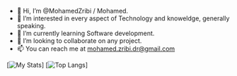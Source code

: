 - 👋 Hi, I’m @MohamedZribi / Mohamed.
- 👀 I’m interested in every aspect of Technology and knoweldge, generally speaking.
- 🌱 I’m currently learning Software development.
- 💞️ I’m looking to collaborate on any project.
- 📫 You can reach me at mohamed.zribi.dr@gmail.com 


[![My Stats](https://github-readme-stats.vercel.app/api?username=MohamedZribi)]
[![Top Langs](https://github-readme-stats.vercel.app/api/top-langs/?username=MohamedZribi)]



<!---
wait3/wait3 is a ✨ special ✨ repository because its `README.md` (this file) appears on your GitHub profile.
You can click the Preview link to take a look at your changes.
--->
